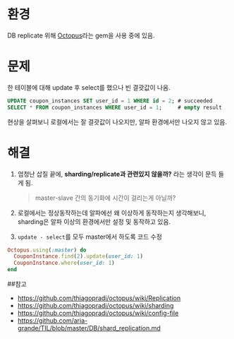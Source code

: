 # 환경
DB replicate 위해 [Octopus](https://github.com/thiagopradi/octopus)라는 gem을 사용 중에 있음.

# 문제
한 테이블에 대해 update 후 select를 했으나 빈 결괏값이 나옴.
```SQL
UPDATE coupon_instances SET user_id = 1 WHERE id = 2; # succeeded
SELECT * FROM coupon_instances WHERE user_id = 1;     # empty result
```
현상을 살펴보니 로컬에서는 잘 결괏값이 나오지만, 알파 환경에서만 나오지 않고 있음.

# 해결
1. 엄청난 삽질 끝에, **sharding/replicate과 관련있지 않을까?** 라는 생각이 문득 들게 됨.
  
   > master-slave 간의 동기화에 시간이 걸리는게 아닐까?

2. 로컬에서는 정상동작하는데 알파에선 왜 이상하게 동작하는지 생각해보니, sharding은 알파 이상의 환경에서만 설정 및 동작하고 있음.
3. `update - select`를 모두 master에서 하도록 코드 수정
```ruby
Octopus.using(:master) do
  CouponInstance.find(2).update(user_id: 1)
  CouponInstance.where(user_id: 1)
end
```

##참고
- https://github.com/thiagopradi/octopus/wiki/Replication
- https://github.com/thiagopradi/octopus/wiki/sharding
- https://github.com/thiagopradi/octopus/wiki/config-file
- https://github.com/aria-grande/TIL/blob/master/DB/shard_replication.md
